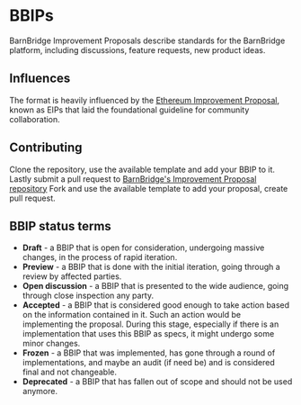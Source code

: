 # BBIPs

BarnBridge Improvement Proposals describe standards for the BarnBridge platform, including discussions, feature requests, new product ideas.

## Influences

The format is heavily influenced by the [Ethereum Improvement Proposal](https://eips.ethereum.org/), known as EIPs that laid the foundational guideline for community collaboration.

## Contributing

Clone the repository, use the available template and add your BBIP to it. Lastly submit a pull request to [BarnBridge's Improvement Proposal repository](https://github.com/BarnBridge/BBIP)
Fork and use the available template to add your proposal, create pull request.

## BBIP status terms

- **Draft** - a BBIP that is open for consideration, undergoing massive changes, in the process of rapid iteration.
- **Preview** - a BBIP that is done with the initial iteration, going through a review by affected parties.
- **Open discussion** - a BBIP that is presented to the wide audience, going through close inspection any party.
- **Accepted** - a BBIP that is considered good enough to take action based on the information contained in it. Such an action would be implementing the proposal. During this stage, especially if there is an implementation that uses this BBIP as specs, it might undergo some minor changes.
- **Frozen** - a BBIP that was implemented, has gone through a round of implementations, and maybe an audit (if need be) and is considered final and not changeable.
- **Deprecated** - a BBIP that has fallen out of scope and should not be used anymore.


